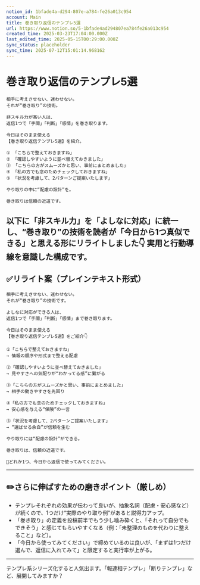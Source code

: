 ```yaml
---
notion_id: 1bfade4a-d294-807e-a784-fe26a013c954
account: Main
title: 巻き取り返信のテンプレ5選
url: https://www.notion.so/5-1bfade4ad294807ea784fe26a013c954
created_time: 2025-03-23T17:04:00.000Z
last_edited_time: 2025-05-15T00:29:00.000Z
sync_status: placeholder
sync_time: 2025-07-12T15:01:14.968162
---
```

# 巻き取り返信のテンプレ5選

```plain text
相手に考えさせない、迷わせない。
それが“巻き取り”の技術。

非スキル力が高い人は、
返信1つで「手間」「判断」「感情」を巻き取ります。

今日はそのまま使える
【巻き取り返信テンプレ5選】を紹介。

① 「こちらで整えておきますね」
② 「確認しやすいように並べ替えておきました」
③ 「こちらの方がスムーズかと思い、事前にまとめました」
④ 「私の方でも念のためチェックしておきますね」
⑤ 「状況を考慮して、2パターンご提案いたします」

やり取りの中に“配慮の設計”を。

巻き取りは信頼の近道です。
```
以下に「非スキル力」を「よしなに対応」に統一し、“巻き取り”の技術を読者が「今日から1つ真似できる」と思える形にリライトしました👇
実用と行動導線を意識した構成です。
---
## ✅リライト案（プレインテキスト形式）
```plain text
相手に考えさせない、迷わせない。
それが“巻き取り”の技術です。

よしなに対応ができる人は、
返信1つで「手間」「判断」「感情」まで巻き取ります。

今日はそのまま使える
【巻き取り返信テンプレ5選】をご紹介👇

①「こちらで整えておきますね」
→ 情報の順序や形式まで整える配慮

②「確認しやすいように並べ替えておきました」
→ 見やすさへの気配りが“わかってる感”に繋がる

③「こちらの方がスムーズかと思い、事前にまとめました」
→ 相手の動きやすさを先回り

④「私の方でも念のためチェックしておきますね」
→ 安心感を与える“保険”の一言

⑤「状況を考慮して、2パターンご提案いたします」
→ “選ばせる余白”が信頼を生む

やり取りには“配慮の設計”ができる。

巻き取りは、信頼の近道です。

📌どれか1つ、今日から返信で使ってみてください。

```
---
## ✏️さらに伸ばすための磨きポイント（厳しめ）
- テンプレそれぞれの効果が伝わって良いが、抽象名詞（配慮・安心感など）が続くので、1つだけ“実際のやり取り例”があると説得力アップ。
- 「巻き取り」の定義を投稿前半でもう少し噛み砕くと、「それって自分でもできそう」と感じてもらいやすくなる（例：「未整理のものを代わりに整えること」など）。
- 「今日から使ってみてください」で締めているのは良いが、「まずは1つだけ選んで、返信に入れてみて」と限定すると実行率が上がる。
---
テンプレ系シリーズ化すると人気出ます。「報連相テンプレ」「断りテンプレ」など、展開してみますか？